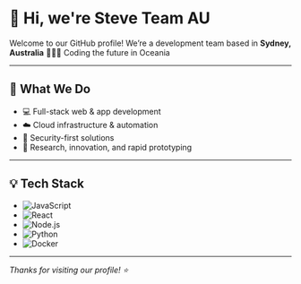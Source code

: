 # 👋 Hi, we're Steve Team AU

Welcome to our GitHub profile!
We’re a development team based in **Sydney, Australia** 🐨🇦🇺
Coding the future in Oceania

---

## 🚀 What We Do

* 💻 Full-stack web & app development
* ☁️ Cloud infrastructure & automation
* 🔐 Security-first solutions
* 🧪 Research, innovation, and rapid prototyping

---

## 💡 Tech Stack

* ![JavaScript](https://img.shields.io/badge/-JavaScript-black?style=flat-square\&logo=javascript)
* ![React](https://img.shields.io/badge/-React-black?style=flat-square\&logo=react)
* ![Node.js](https://img.shields.io/badge/-Node.js-black?style=flat-square\&logo=node.js)
* ![Python](https://img.shields.io/badge/-Python-black?style=flat-square\&logo=python)
* ![Docker](https://img.shields.io/badge/-Docker-black?style=flat-square\&logo=docker)

---

*Thanks for visiting our profile! ⭐️*
